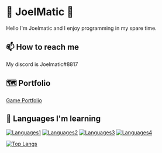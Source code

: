 
# 👋 JoelMatic 👋

Hello I'm Joelmatic and I enjoy programming in my spare time.


## 📫 How to reach me

My discord is Joelmatic#8817


## 🗺 Portfolio

[Game Portfolio](https://joelmatic.itch.io/)
## 📕 Languages I'm learning


[![Languages1](https://img.shields.io/badge/-C%23-blue)]()
[![Languages2](https://img.shields.io/badge/-HTML-brightgreen)]()
[![Languages3](https://img.shields.io/badge/-CSS-yellow)]()
[![Languages4](https://img.shields.io/badge/-Java-orange)]()

[![Top Langs](https://github-readme-stats.vercel.app/api/top-langs/?TheRealJoelmatic=anuraghazra&layout=compact)](https://github.com/anuraghazra/github-readme-stats)
